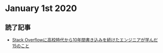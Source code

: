 # January 1st 2020
## 読了記事
- [Stack Overflowに高校時代から10年間書き込みを続けたエンジニアが学んだ15のこと](https://gigazine.net/news/20191231-stack-overflow-fifteen-things/)